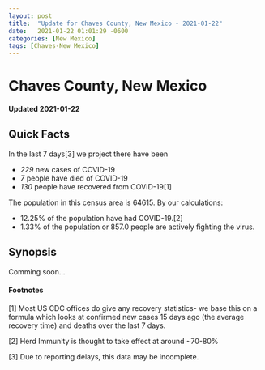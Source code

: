 ```yaml
---
layout: post
title:  "Update for Chaves County, New Mexico - 2021-01-22"
date:   2021-01-22 01:01:29 -0600
categories: [New Mexico]
tags: [Chaves-New Mexico]
---
```


# Chaves County, New Mexico
#### Updated 2021-01-22

## Quick Facts

In the last 7 days[3] we project there have been
- *229* new cases of COVID-19
- *7* people have died of COVID-19
- *130* people have recovered from COVID-19[1]

The population in this census area is 64615. By our calculations:
- 12.25% of the population have had COVID-19.[2]
- 1.33% of the population or 857.0 people are actively fighting the virus.

## Synopsis

Comming soon...


#### Footnotes

[1] Most US CDC offices do give any recovery statistics- we base this on a formula which looks at confirmed new cases
15 days ago (the average recovery time) and deaths over the last 7 days.

[2] Herd Immunity is thought to take effect at around ~70-80%

[3] Due to reporting delays, this data may be incomplete.
 
    